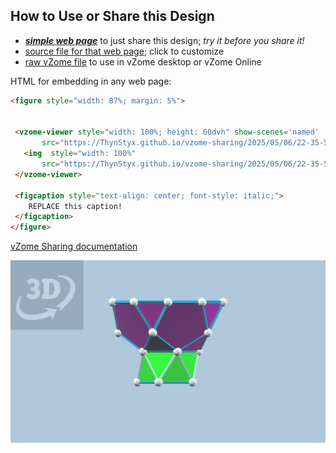 
## How to Use or Share this Design

 - [***simple web page***](<https://ThynStyx.github.io/vzome-sharing/2025/05/06/22-35-54-Module-J/>) to just share this design; *try it before you share it!*
 - [source file for that web page](<https://github.com/ThynStyx/vzome-sharing/edit/main/2025/05/06/22-35-54-Module-J/index.md>); click to customize
 - [raw vZome file](<https://raw.githubusercontent.com/ThynStyx/vzome-sharing/main/2025/05/06/22-35-54-Module-J/Module-J.vZome>) to use in vZome desktop or vZome Online
 
 HTML for embedding in any web page:
 ```html
<figure style="width: 87%; margin: 5%">
  
  
  <vzome-viewer style="width: 100%; height: 60dvh" show-scenes='named'
        src="https://ThynStyx.github.io/vzome-sharing/2025/05/06/22-35-54-Module-J/Module-J.vZome" >
    <img  style="width: 100%"
        src="https://ThynStyx.github.io/vzome-sharing/2025/05/06/22-35-54-Module-J/Module-J.png" >
  </vzome-viewer>

  <figcaption style="text-align: center; font-style: italic;">
     REPLACE this caption!
  </figcaption>
</figure>

 ```

[vZome Sharing documentation](https://vzome.github.io/vzome/sharing.html#how-it-works)

![Image](<Module-J.png>)

